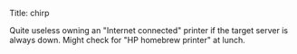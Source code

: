 Title: chirp

Quite useless owning an "Internet connected" printer if the target server is always down. Might check for "HP homebrew printer" at lunch.

